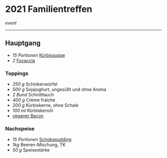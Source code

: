 # 2021 Familientreffen

*event*

---

## Hauptgang

- *15 Portionen* [Kürbissuppe](https://raw.githubusercontent.com/dasnessie/recipes/master/kuerbissuppe.md)
- *2* [Focaccia](https://raw.githubusercontent.com/dasnessie/recipes/master/focaccia.md)

### Toppings

- *250 g* Schinkenwürfel
- *500 g* Sojajoghurt, ungesüßt und ohne Aroma
- *2 Bund* Schnittlauch
- *400 g* Crème fraîche
- *200 g* Kürbiskerne, ohne Schale
- *100 ml* Kürbiskernöl
- [veganer Bacon](https://raw.githubusercontent.com/dasnessie/recipes/master/bacon.md)

### Nachspeise

- *15 Portionen* [Schokopudding](Meals/recipes12/Schokopudding.md)
- *1kg* Beeren-Mischung, TK
- *50 g* Speisestärke
